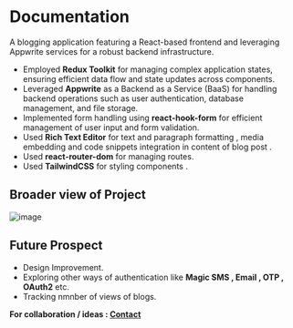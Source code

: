 # Documentation
A blogging application featuring a React-based frontend and leveraging Appwrite services for a robust backend infrastructure.

- Employed **Redux Toolkit** for managing complex application states, ensuring efficient data flow and 
state updates across components.
- Leveraged **Appwrite** as a Backend as a Service (BaaS) for handling backend operations such as user 
authentication, database management, and file storage.
- Implemented form handling using **react-hook-form** for efficient management of user input and form 
validation.
- Used **Rich Text Editor** for text and paragraph formatting , media embedding and code snippets integration in content of blog post .
- Used **react-router-dom** for  managing routes. 
- Used **TailwindCSS** for styling components . 


## Broader view of Project

![image](https://github.com/sivangbagri/Appwrite-Blog/assets/61118650/b46ac282-80b0-48bd-b1db-94e8cdc3bd62)

## Future Prospect 

- Design Improvement.
- Exploring other ways of authentication like **Magic SMS , Email , OTP , OAuth2** etc.
- Tracking nmnber of views of blogs.



**For collaboration / ideas : [Contact](sivangbagri@gmail.com)**
